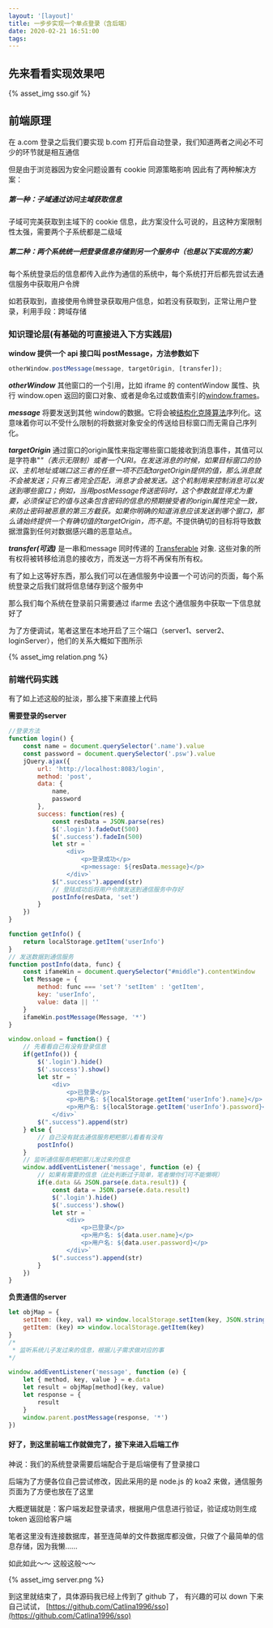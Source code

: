```yaml
---
layout: '[layout]'
title: 一步步实现一个单点登录（含后端）
date: 2020-02-21 16:51:00
tags:
---
```


## 先来看看实现效果吧

{% asset_img sso.gif %}

## 前端原理

在 a.com 登录之后我们要实现 b.com 打开后自动登录，我们知道两者之间必不可少的环节就是相互通信

但是由于浏览器因为安全问题设置有 cookie 同源策略影响  因此有了两种解决方案：

##### 第一种：子域通过访问主域获取信息

子域可完美获取到主域下的 cookie 信息，此方案没什么可说的，且这种方案限制性太强，需要两个子系统都是二级域

##### 第二种：两个系统统一把登录信息存储到另一个服务中（也是以下实现的方案）

每个系统登录后的信息都传入此作为通信的系统中，每个系统打开后都先尝试去通信服务中获取用户令牌

如若获取到，直接使用令牌登录获取用户信息，如若没有获取到，正常让用户登录，利用手段：跨域存储

### 知识理论层(有基础的可直接进入下方实践层)

**window 提供一个 api 接口叫 postMessage，方法参数如下**

```javascript
otherWindow.postMessage(message, targetOrigin, [transfer]);
```
***otherWindow***
其他窗口的一个引用，比如 iframe 的 contentWindow 属性、执行 window.open 返回的窗口对象、或者是命名过或数值索引的[window.frames](https://developer.mozilla.org/en-US/docs/Web/API/Window/frames)。

***message***
将要发送到其他 window的数据。它将会被[结构化克隆算法](https://developer.mozilla.org/en-US/docs/Web/API/Web_Workers_API/Structured_clone_algorithm)序列化。这意味着你可以不受什么限制的将数据对象安全的传送给目标窗口而无需自己序列化。

***targetOrigin***
通过窗口的origin属性来指定哪些窗口能接收到消息事件，其值可以是字符串"*"（表示无限制）或者一个URI。在发送消息的时候，如果目标窗口的协议、主机地址或端口这三者的任意一项不匹配targetOrigin提供的值，那么消息就不会被发送；只有三者完全匹配，消息才会被发送。这个机制用来控制消息可以发送到哪些窗口；例如，当用postMessage传送密码时，这个参数就显得尤为重要，必须保证它的值与这条包含密码的信息的预期接受者的origin属性完全一致，来防止密码被恶意的第三方截获。如果你明确的知道消息应该发送到哪个窗口，那么请始终提供一个有确切值的targetOrigin，而不是*。不提供确切的目标将导致数据泄露到任何对数据感兴趣的恶意站点。

***transfer(可选)***
是一串和message 同时传递的 [Transferable](https://developer.mozilla.org/zh-CN/docs/Web/API/Transferable) 对象. 这些对象的所有权将被转移给消息的接收方，而发送一方将不再保有所有权。

有了如上这等好东西，那么我们可以在通信服务中设置一个可访问的页面，每个系统登录之后我们就将信息储存到这个服务中

那么我们每个系统在登录前只需要通过 ifarme 去这个通信服务中获取一下信息就好了

为了方便调试，笔者这里在本地开启了三个端口（server1、server2、loginServer），他们的关系大概如下图所示

{% asset_img relation.png %}

### 前端代码实践

有了如上述这般的扯淡，那么接下来直接上代码

**需要登录的server**

```javascript
//登录方法
function login() {
    const name = document.querySelector('.name').value
    const password = document.querySelector('.psw').value
    jQuery.ajax({
        url: 'http://localhost:8083/login',
        method: 'post',
        data: {
            name,
            password
        },
        success: function(res) {
            const resData = JSON.parse(res)
            $('.login').fadeOut(500)
            $('.success').fadeIn(500)
            let str = `
                <div>
                    <p>登录成功</p>
                    <p>message: ${resData.message}</p>
                </div>`
            $(".success").append(str)
            // 登陆成功后将用户令牌发送到通信服务中存好
            postInfo(resData, 'set')
        }
    })
}

function getInfo() {
    return localStorage.getItem('userInfo')
}
// 发送数据到通信服务
function postInfo(data, func) {
    const ifameWin = document.querySelector("#middle").contentWindow
    let Message = {
        method: func === 'set'? 'setItem' : 'getItem',
        key: 'userInfo',
        value: data || ''
    }
    ifameWin.postMessage(Message, '*')
}

window.onload = function() {
    // 先看看自己有没有登录信息
    if(getInfo()) {
        $('.login').hide()
        $('.success').show()
        let str = `
            <div>
                <p>已登录</p>
                <p>用户名: ${localStorage.getItem('userInfo').name}</p>
                <p>用户名: ${localStorage.getItem('userInfo').password}</p>
            </div>`
        $(".success").append(str)
    } else {
        // 自己没有就去通信服务粑粑那儿看看有没有
        postInfo()
    }
    // 监听通信服务粑粑那儿发过来的信息
    window.addEventListener('message', function (e) {
        // 如果有需要的信息（此处判断过于简单，笔者懒你们可不能懒啊）
        if(e.data && JSON.parse(e.data.result)) {
            const data = JSON.parse(e.data.result)
            $('.login').hide()
            $('.success').show()
            let str = `
                <div>
                    <p>已登录</p>
                    <p>用户名: ${data.user.name}</p>
                    <p>用户名: ${data.user.password}</p>
                </div>`
            $(".success").append(str)
        }
    })
}
```

**负责通信的server**

```javascript
let objMap = {
    setItem: (key, val) => window.localStorage.setItem(key, JSON.stringify(val)),
    getItem: (key) => window.localStorage.getItem(key)
}
/*
 * 监听系统儿子发过来的信息，根据儿子需求做对应的事
*/

window.addEventListener('message', function (e) {
    let { method, key, value } = e.data
    let result = objMap[method](key, value)
    let response = {
        result
    }
    window.parent.postMessage(response, '*')
})
```

#### 好了，到这里前端工作就做完了，接下来进入后端工作

神说：我们的系统登录需要后端配合于是后端便有了登录接口

后端为了方便各位自己尝试修改，因此采用的是 node.js 的 koa2 来做，通信服务页面为了方便也放在了这里

大概逻辑就是：客户端发起登录请求，根据用户信息进行验证，验证成功则生成 token 返回给客户端

笔者这里没有连接数据库，甚至连简单的文件数据库都没做，只做了个最简单的信息存储，因为我懒......

如此如此～～  这般这般～～

{% asset_img server.png %}

到这里就结束了，具体源码我已经上传到了 github 了， 有兴趣的可以 down 下来自己试试， [https://github.com/Catlina1996/sso](https://github.com/Catlina1996/sso)
